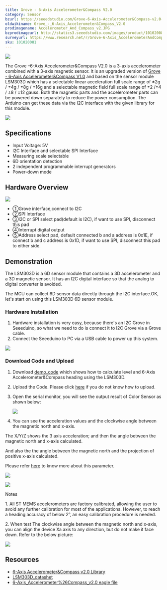 ```yaml
---
title: Grove - 6-Axis Accelerometer&Compass V2.0
category: Sensor
bzurl: https://seeedstudio.com/Grove-6-Axis-Accelerometer&Compass-v2.0-p-2476.html
oldwikiname: Grove_-_6-Axis_Accelerometer&Compass_V2.0
prodimagename: Accelerometer_And_Compass_v2.JPG
bzprodimageurl: http://statics3.seeedstudio.com/images/product/101020081 1.jpg
surveyurl: https://www.research.net/r/Grove-6-Axis_AccelerometerAndCompass_V2.0
sku: 101020081
---
```


![](/https://github.com/SeeedDoc/WikiMigrationSync/raw/master/docs/assets/Grove-6-Axis_AccelerometerAndCompass_V2.0/img/Accelerometer_And_Compass_v2.JPG)

The Grove –6-Axis Accelerometer&Compass V2.0 is a 3-axis accelerometer combined with a 3-axis magnetic sensor. It is an upgraded version of [Grove - 6-Axis Accelerometer&Compass V1.0](/Grove-6-Axis_AccelerometerAndCompass_V1.0 "Grove - 6-Axis Accelerometer&Compass V1.0") and based on the sensor module LSM303D which has a selectable linear acceleration full scale range of ±2g / ±4g / ±8g / ±16g and a selectable magnetic field full scale range of ±2 /±4 / ±8 / ±12 gauss. Both the magnetic parts and the accelerometer parts can be powered down separately to reduce the power consumption. The Arduino can get these data via the I2C interface with the given library for this module.

[![](/https://github.com/SeeedDoc/WikiMigrationSync/raw/master/docs/assets/common/Get_One_Now_Banner.png)](http://www.seeedstudio.com/Grove-6-Axis-Accelerometer%26Compass-v2.0-p-2476.html)

Specifications
-------------

-   Input Voltage: 5V
-   I2C Interface and selectable SPI Interface
-   Measuring scale selectable
-   6D orientation detection
-   2 independent programmable interrupt generators
-   Power-down mode

Hardware Overview
------------------

![](/https://github.com/SeeedDoc/WikiMigrationSync/raw/master/docs/assets/Grove-6-Axis_AccelerometerAndCompass_V2.0/img/Grove-6-Axis_AccelerometerAndCompass_V2.0_inter.jpg)

-   ①Grove interface,connect to I2C
-   ②SPI Interface
-   ③I2C or SPI select pad(default is I2C), if want to use SPI, disconnect this pad
-   ④Interrupt digital output
-   ⑤Address select pad, default connected b and a address is 0x1E, if connect b and c address is 0x1D, if want to use SPI, disconnect this pad to either side.

Demonstration
-------------

The LSM303D is a 6D sensor module that contains a 3D accelerometer and a 3D magnetic sensor. It has an I2C digital interface so that the analog to digital converter is avoided.

The MCU can collect 6D sensor data directly through the I2C interface.OK, let's start on using this LSM303D 6D sensor module.

### Hardware Installation

1.  Hardware installation is very easy, because there's an I2C Grove in Seeeduino, so what we need to do is connect it to I2C Grove via a Grove cable.
2.  Connect the Seeeduino to PC via a USB cable to power up this system.

![](/https://github.com/SeeedDoc/WikiMigrationSync/raw/master/docs/assets/Grove-6-Axis_AccelerometerAndCompass_V2.0/img/6-Axis_AccelerometerAndCompass_V2.0_connect.jpg)

### Download Code and Upload

1.  Download [demo\_code](https://github.com/Seeed-Studio/6Axis_Accelerometer_And_Compass_v2) which shows how to calculate level and 6-Axis Accelerometer&Compass heading using the LSM303D.
2.  Upload the Code. Please click [here](/Upload_Code) if you do not know how to upload.
3.  Open the serial monitor, you will see the output result of Color Sensor as shown below:

    ![](/https://github.com/SeeedDoc/WikiMigrationSync/raw/master/docs/assets/Grove-6-Axis_AccelerometerAndCompass_V2.0/img/6-Axis_AccelerometerAndCompass_V2.0_demo.jpg)

4. You can see the acceleration values and the clockwise angle between the magnetic north and x-axis.

The X/Y/Z shows the 3 axis acceleration; and then the angle between the magnetic north and x-axis calculated.

And also the the angle between the magnetic north and the projection of positive x-axis calculated.

Please refer [here](/https://github.com/SeeedDoc/WikiMigrationSync/raw/master/docs/assets/Grove-6-Axis_AccelerometerAndCompass_V2.0/res/LSM303_application_note.pdf) to know more about this parameter.

![](/https://github.com/SeeedDoc/WikiMigrationSync/raw/master/docs/assets/Grove-6-Axis_AccelerometerAndCompass_V2.0/img/Airplane.jpg)

![](/https://github.com/SeeedDoc/WikiMigrationSync/raw/master/docs/assets/Grove-6-Axis_AccelerometerAndCompass_V2.0/img/Airplane_calculated.jpg)

<div class="admonition note">
<p class="admonition-title">Notes</p>
<p>1.  All ST MEMS accelerometers are factory calibrated, allowing the user to avoid any further calibration for most of the applications. However, to reach a heading accuracy of below 2°, an easy calibration procedure is needed.</p>
<p>2.  When test The clockwise angle between the magnetic north and x-axis, you can align the device Xa axis to any direction, but do not make it face down. Refer to the below picture:</p>
</div>

![](/https://github.com/SeeedDoc/WikiMigrationSync/raw/master/docs/assets/Grove-6-Axis_AccelerometerAndCompass_V2.0/img/Testing.jpg)

Resources
---------

-   [6-Axis Accelerometer&Compass v2.0 Library](https://github.com/Seeed-Studio/6Axis_Accelerometer_And_Compass_v2)
-   [LSM303D\_datashet](/https://github.com/SeeedDoc/WikiMigrationSync/raw/master/docs/assets/Grove-6-Axis_AccelerometerAndCompass_V2.0/res/LSM303D_datasheet.pdf)
-   [6-Axis\_Accelerometer%26Compass\_v2.0 eagle file](/https://github.com/SeeedDoc/WikiMigrationSync/raw/master/docs/assets/Grove-6-Axis_AccelerometerAndCompass_V2.0/res/Grove-6-Axis_AccelerometerAndCompass_v2.0_sch_pcb.zip)

<!-- This Markdown file was created from http://www.seeedstudio.com/wiki/Grove_-_6-Axis_Accelerometer&Compass_V2.0 -->
